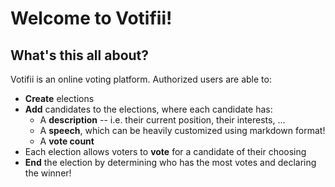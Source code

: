 # Welcome to Votifii!

## What's this all about?

Votifii is an online voting platform. Authorized users are able to:

- **Create** elections
- **Add** candidates to the elections, where each candidate has:
  - A **description** -- i.e. their current position, their interests, ...
  - A **speech**, which can be heavily customized using markdown format!
  - A **vote count**
- Each election allows voters to **vote** for a candidate of their choosing
- **End** the election by determining who has the most votes and declaring the winner!
